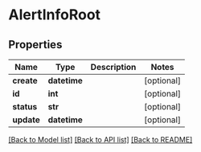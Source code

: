 # AlertInfoRoot

## Properties
Name | Type | Description | Notes
------------ | ------------- | ------------- | -------------
**create** | **datetime** |  | [optional] 
**id** | **int** |  | [optional] 
**status** | **str** |  | [optional] 
**update** | **datetime** |  | [optional] 

[[Back to Model list]](../README.md#documentation-for-models) [[Back to API list]](../README.md#documentation-for-api-endpoints) [[Back to README]](../README.md)


